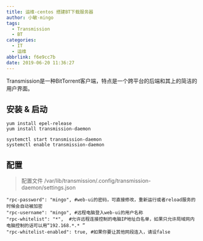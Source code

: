 ```yaml
---
title: 运维-centos 搭建BT下载服务器
author: 小敏-mingo
tags:
  - Transmission
  - BT
categories:
  - IT
  - 运维
abbrlink: f6e9cc7b
date: 2019-06-20 11:36:27
---
```

Transmission是一种BitTorrent客户端，特点是一个跨平台的后端和其上的简洁的用户界面。
<!-- more -->

## 安装 & 启动
```
yum install epel-release
yum install transmission-daemon

systemctl start transmission-daemon
systemctl enable transmission-daemon
```

## 配置
> 配置文件 /var/lib/transmission/.config/transmission-daemon/settings.json
```
"rpc-password": "mingo", #web-ui的密码，可直接修改，重新运行或者reload服务的时候会自动被加密
"rpc-username": "mingo", #远程电脑登入web-ui的用户名称
"rpc-whitelist": "*",  #允许远程连接控制的电脑IP地址白名单，如果只允许局域网内电脑控制的话可以用“192.168.*.* ”
"rpc-whitelist-enabled": true, #如果你要让其他网段连入，请设false
```